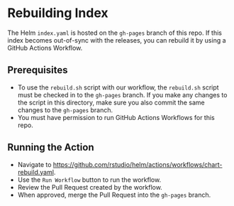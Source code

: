 # Rebuilding Index

The Helm `index.yaml` is hosted on the `gh-pages` branch of this repo. If this
index becomes out-of-sync with the releases, you can rebuild it by using a
GitHub Actions Workflow.

## Prerequisites

- To use the `rebuild.sh` script with our workflow, the `rebuild.sh`
  script must be checked in to the `gh-pages` branch. If you make any changes
  to the script in this directory, make sure you also commit the same changes
  to the `gh-pages` branch.
- You must have permission to run GitHub Actions Workflows for this repo.

## Running the Action

- Navigate to
  https://github.com/rstudio/helm/actions/workflows/chart-rebuild.yaml.
- Use the `Run Workflow` button to run the workflow.
- Review the Pull Request created by the workflow.
- When approved, merge the Pull Request into the `gh-pages` branch.
